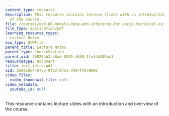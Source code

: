 ```yaml
---
content_type: resource
description: This resource contains lecture slides with an introduction and overview
  of the course.
file: /courses/esd-86-models-data-and-inference-for-socio-technical-systems-spring-2007/2ebe106407339f82b451d497f44c9098_lec1_intro.pdf
file_type: application/pdf
learning_resource_types:
- Lecture Notes
ocw_type: OCWFile
parent_title: Lecture Notes
parent_type: CourseSection
parent_uid: 408284b3-c8ad-9249-a559-1fe4db109ac3
resourcetype: Document
title: lec1_intro.pdf
uid: 2ebe1064-0733-9f82-b451-d497f44c9098
video_files:
  video_thumbnail_file: null
video_metadata:
  youtube_id: null
---
```

This resource contains lecture slides with an introduction and overview of the course.

